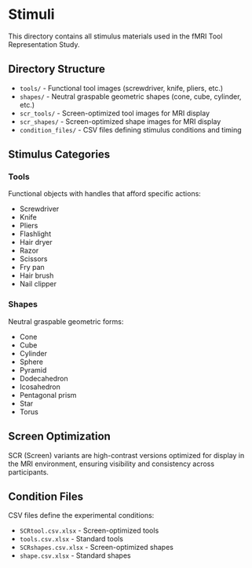 # Stimuli

This directory contains all stimulus materials used in the fMRI Tool Representation Study.

## Directory Structure

- `tools/` - Functional tool images (screwdriver, knife, pliers, etc.)
- `shapes/` - Neutral graspable geometric shapes (cone, cube, cylinder, etc.)
- `scr_tools/` - Screen-optimized tool images for MRI display
- `scr_shapes/` - Screen-optimized shape images for MRI display
- `condition_files/` - CSV files defining stimulus conditions and timing

## Stimulus Categories

### Tools
Functional objects with handles that afford specific actions:
- Screwdriver
- Knife
- Pliers
- Flashlight
- Hair dryer
- Razor
- Scissors
- Fry pan
- Hair brush
- Nail clipper

### Shapes
Neutral graspable geometric forms:
- Cone
- Cube
- Cylinder
- Sphere
- Pyramid
- Dodecahedron
- Icosahedron
- Pentagonal prism
- Star
- Torus

## Screen Optimization

SCR (Screen) variants are high-contrast versions optimized for display in the MRI environment, ensuring visibility and consistency across participants.

## Condition Files

CSV files define the experimental conditions:
- `SCRtool.csv.xlsx` - Screen-optimized tools
- `tools.csv.xlsx` - Standard tools
- `SCRshapes.csv.xlsx` - Screen-optimized shapes
- `shape.csv.xlsx` - Standard shapes
